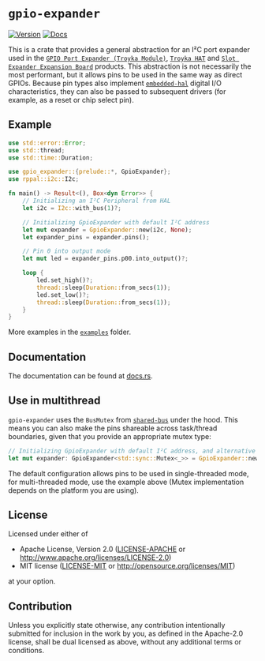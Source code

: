 `gpio-expander`
===============
[![Version](https://img.shields.io/crates/v/oxipng.svg)](https://crates.io/crates/oxipng)
[![Docs](https://docs.rs/oxipng/badge.svg)](https://docs.rs/oxipng)

This is a crate that provides a general abstraction for an I²C port expander used in the [`GPIO Port Expander (Troyka Module)`], [`Troyka HAT`] and [`Slot Expander Expansion Board`] products. This abstraction is not necessarily the most performant, but it allows pins to be used in the same way as direct GPIOs. Because pin types also implement [`embedded-hal`] digital I/O characteristics, they can also be passed to subsequent drivers (for example, as a reset or chip select pin).

## Example

```rust
use std::error::Error;
use std::thread;
use std::time::Duration;

use gpio_expander::{prelude::*, GpioExpander};
use rppal::i2c::I2c;

fn main() -> Result<(), Box<dyn Error>> {
    // Initializing an I²C Peripheral from HAL
    let i2c = I2c::with_bus(1)?;

    // Initializing GpioExpander with default I²C address
    let mut expander = GpioExpander::new(i2c, None);
    let expander_pins = expander.pins();

    // Pin 0 into output mode
    let mut led = expander_pins.p00.into_output()?;

    loop {
        led.set_high()?;
        thread::sleep(Duration::from_secs(1));
        led.set_low()?;
        thread::sleep(Duration::from_secs(1));
    }
}
```

More examples in the [`examples`] folder.

## Documentation

The documentation can be found at [docs.rs](https://docs.rs/gpio-expander/).

## Use in multithread

`gpio-expander` uses the `BusMutex` from [`shared-bus`] under the hood.  This means
you can also make the pins shareable across task/thread boundaries, given that
you provide an appropriate mutex type:

```rust
// Initializing GpioExpander with default I²C address, and alternative Mutex
let mut expander: GpioExpander<std::sync::Mutex<_>> = GpioExpander::new(i2c, None);
```

The default configuration allows pins to be used in single-threaded mode, for multi-threaded mode, use the example above (Mutex implementation depends on the platform you are using).

## License

Licensed under either of

 * Apache License, Version 2.0
   ([LICENSE-APACHE](LICENSE-APACHE) or <http://www.apache.org/licenses/LICENSE-2.0>)
 * MIT license
   ([LICENSE-MIT](LICENSE-MIT) or <http://opensource.org/licenses/MIT>)

at your option.

## Contribution

Unless you explicitly state otherwise, any contribution intentionally submitted
for inclusion in the work by you, as defined in the Apache-2.0 license, shall be
dual licensed as above, without any additional terms or conditions.

[`embedded-hal`]: https://docs.rs/embedded-hal/~0.2
[`shared-bus`]: https://crates.io/crates/shared-bus
[`GPIO Port Expander (Troyka Module)`]: https://amperka.ru/product/troyka-gpio-expander
[`Troyka HAT`]: https://amperka.com/modules/troyka-hat
[`Slot Expander Expansion Board`]: https://amperka.ru/product/slot-expander
[`examples`]: https://github.com/amperka/gpio-expander-rs/tree/main/examples